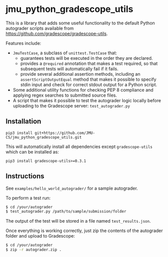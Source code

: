 # jmu_python_gradescope_utils

This is a library that adds some useful functionality to the default
Python autograder scripts available from
<https://github.com/gradescope/gradescope-utils>.

Features include: 

*   `JmuTestCase`, a subclass of `unittest.TestCase` that:
    * guarantees tests will be executed in the order they are declared.
    * provides a `@required` annotation that makes a test required, so
      that subsequent tests will automatically fail if it fails.
    * provide several additional assertion methods, including an
      `assertScriptOutputEqual` method that makes it possible to specify
      stdin input and check for correct stdout output for a Python
      script.
*    Some additional utility functions for checking PEP 8 compliance
     and applying regex searches to submitted source files.
*    A script that makes it possible to test the autograder logic
     locally before uploading to the Gradescope server:
     `test_autograder.py`

## Installation

```
pip3 install git+https://github.com/JMU-CS/jmu_python_gradescope_utils.git
```

This will automatically install all dependencies except
`gradescope-utils` which can be installed as:

```
pip3 install gradescope-utils>=0.3.1
```

## Instructions

See `examples/hello_world_autograder/` for a sample autograder.

To perform a test run: 

```bash
$ cd /your/autograder
$ test_autograder.py /path/to/sample/submission/folder
```

The output of the test will be stored in a file named
`test_results.json`.

Once everything is working correctly, just zip the contents of the
autograder folder and upload to Gradescope:

```bash
$ cd /your/autograder
$ zip -r autograder.zip .
```
